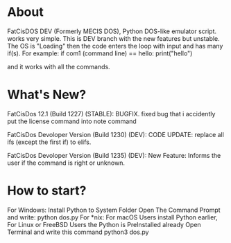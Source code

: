 # About
FatCisDOS DEV (Formerly MECIS DOS), Python DOS-like emulator script. works very simple. This is DEV branch with the new features but unstable. The OS is "Loading" then the code enters the loop with input and has many if(s). For example: 
if com1 (command line) == hello:
  print("hello")

and it works with all the commands.

# What's New?
FatCisDos 12.1 (Build 1227) (STABLE): BUGFIX. fixed bug that i accidently put the license command into note command

FatCisDos Devoloper Version (Build 1230) (DEV): CODE UPDATE: replace all ifs (except the first if) to elifs.

FatCisDos Devoloper Version (Build 1235) (DEV): New Feature: Informs the user if the command is right or unknown.
# How to start?
For Windows:
Install Python to System Folder
Open The Command Prompt and write:
python dos.py
For *nix:
For macOS Users install Python earlier, For Linux or FreeBSD Users the Python is PreInstalled already
Open Terminal and write this command
python3 dos.py

